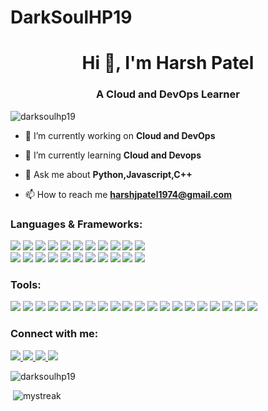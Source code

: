 # DarkSoulHP19

<h1 align="center">Hi 👋, I'm Harsh Patel</h1>
<h3 align="center">A Cloud and DevOps Learner</h3>

<p align="left"> <img src="https://komarev.com/ghpvc/?username=darksoulhp19&label=Profile%20views&color=0e75b6&style=flat" alt="darksoulhp19" /> </p>

- 🔭 I’m currently working on **Cloud and DevOps**

- 🌱 I’m currently learning **Cloud and Devops**

- 💬 Ask me about **Python,Javascript,C++**

- 📫 How to reach me **harshjpatel1974@gmail.com**


<h3 align="left">Languages & Frameworks:</h3>
<p align="left"> 
  <div>
    <div height="40" align="justify-content">
        <img src="https://skillicons.dev/icons?i=c"/>
        <img src="https://skillicons.dev/icons?i=cpp"/>
        <img src="https://skillicons.dev/icons?i=html"/>
        <img src="https://skillicons.dev/icons?i=css"/>
        <img src="https://skillicons.dev/icons?i=js"/>
        <img src="https://skillicons.dev/icons?i=php"/>
        <img src="https://skillicons.dev/icons?i=python"/>
        <img src="https://skillicons.dev/icons?i=dart"/>
        <img src="https://skillicons.dev/icons?i=cs"/>
        <img src="https://skillicons.dev/icons?i=matlab"/>
        <img src="https://skillicons.dev/icons?i=go"/>
    </div>
    <div height="40" align="justify-content">
        <img src="https://skillicons.dev/icons?i=bootstrap"/>
        <img src="https://skillicons.dev/icons?i=nodejs"/>
        <img src="https://skillicons.dev/icons?i=express"/>
        <img src="https://skillicons.dev/icons?i=react"/>
        <img src="https://skillicons.dev/icons?i=flask"/>
        <img src="https://skillicons.dev/icons?i=fastapi"/>
        <img src="https://skillicons.dev/icons?i=tailwind"/>
        <img src="https://skillicons.dev/icons?i=next"/>
        <img src="https://skillicons.dev/icons?i=npm"/>
        <img src="https://skillicons.dev/icons?i=selenium"/>
        <img src="https://skillicons.dev/icons?i=vite"/>
    </div>
  </div>
</p>

<h3 align="left">Tools:</h3>
<p > 
  <div  height="40" align="justify-content">
    <img src="https://skillicons.dev/icons?i=vscode" />
    <img src="https://skillicons.dev/icons?i=androidstudio" />
    <img src="https://skillicons.dev/icons?i=visualstudio" />
    <img src="https://skillicons.dev/icons?i=powershell" />
    <img src="https://skillicons.dev/icons?i=bash" />
    <img src="https://skillicons.dev/icons?i=linux" />
    <img src="https://skillicons.dev/icons?i=mysql" />
    <img src="https://skillicons.dev/icons?i=mongodb" />
    <img src="https://skillicons.dev/icons?i=postman" />
    <img src="https://skillicons.dev/icons?i=postgres" />
    <img src="https://skillicons.dev/icons?i=ansible" />
    <img src="https://skillicons.dev/icons?i=docker" />
    <img src="https://skillicons.dev/icons?i=kubernetes" />
    <img src="https://skillicons.dev/icons?i=gcp" />
    <img src="https://skillicons.dev/icons?i=aws" />
    <!-- <img src="https://skillicons.dev/icons?i=azure" /> -->
    <img src="https://skillicons.dev/icons?i=git" />
    <img src="https://skillicons.dev/icons?i=github" />
    <img src="https://skillicons.dev/icons?i=notion" />
    <img src="https://skillicons.dev/icons?i=obsidian" />
    <img src="https://skillicons.dev/icons?i=stackoverflow" />
  
  </div>
</p>


<h3 align="left">Connect with me:</h3>
<p align="left">
 
   <a href="https://twitter.com/harsh190704">
    <img src="https://skillicons.dev/icons?i=twitter" />
   </a>
    <a href="https://www.linkedin.com/in/harsh-patel-4a13aa325/">
     <img src="https://skillicons.dev/icons?i=linkedin" />
    </a>
     <a href="https://instagram.com/harshpatel7719">
     <img src="https://skillicons.dev/icons?i=instagram" />
    </a>
    <a href="https:/discordapp.com/users/774670437941772329">
    <img src="https://skillicons.dev/icons?i=discord" />
    </a>
</p> 


<p><img align="center" src="https://github-readme-stats.vercel.app/api/top-langs?username=Darksoulhp19&theme=tokyonight&show_icons=true&locale=en&layout=compact" alt="darksoulhp19" /></p>

<p>&nbsp;<img src="https://github-readme-streak-stats.herokuapp.com/?user=DarksoulHP19&theme=tokyonight" alt="mystreak"/></p>
